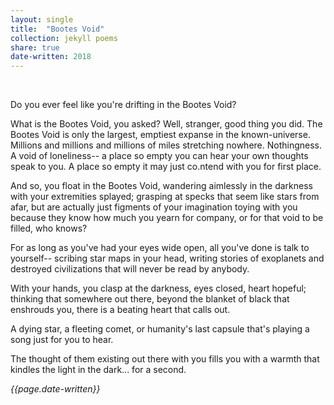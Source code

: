 ```yaml
---
layout: single
title:  "Bootes Void" 
collection: jekyll poems
share: true
date-written: 2018
---
```

&nbsp;
&nbsp;

<p>
Do you ever feel like you're drifting in the Bootes Void?
</p>

<p>
What is the Bootes Void, you asked? Well, stranger, good thing you did. The Bootes Void is only the largest, emptiest expanse in the known-universe. Millions and millions and millions of miles stretching nowhere. Nothingness. A void of loneliness-- a place so empty you can hear your own thoughts speak to you. A place so empty it may just co.ntend with you for first place.
</p>


<p>
And so, you float in the Bootes Void, wandering aimlessly in the darkness with your extremities splayed; grasping at specks that seem like stars from afar, but are actually just figments of your imagination toying with you because they know how much you yearn for company, or for that void to be filled, who knows? 
</p>

<p>
For as long as you've had your eyes wide open, all you've done is talk to yourself-- scribing star maps in your head, writing stories of exoplanets and destroyed civilizations that will never be read by anybody. 
</p>

<p>
With your hands, you clasp at the darkness, eyes closed, heart hopeful; thinking that somewhere out there, beyond the blanket of black that enshrouds you, there is a beating heart that calls out.
</p>

<p>
 A dying star, a fleeting comet, or humanity's last capsule that's playing a song just for you to hear. 
 </p>
 
 <p>
 The thought of them existing out there with you fills you with a warmth that kindles the light in the dark... for a second.
</p>

<em> {{page.date-written}} </em>

